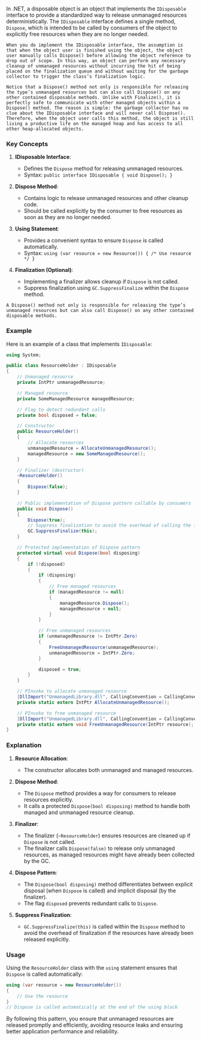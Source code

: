 In .NET, a disposable object is an object that implements the `IDisposable` interface to provide a standardized way to release unmanaged resources deterministically. The `IDisposable` interface defines a single method, `Dispose`, which is intended to be called by consumers of the object to explicitly free resources when they are no longer needed.
```ad-note
When you do implement the IDisposable interface, the assumption is that when the object user is finished using the object, the object user manually calls Dispose() before allowing the object reference to drop out of scope. In this way, an object can perform any necessary cleanup of unmanaged resources without incurring the hit of being placed on the finalization queue and without waiting for the garbage collector to trigger the class’s finalization logic.
```

```ad-note
Notice that a Dispose() method not only is responsible for releasing the type’s unmanaged resources but can also call Dispose() on any other contained disposable methods. Unlike with Finalize(), it is perfectly safe to communicate with other managed objects within a Dispose() method. The reason is simple: the garbage collector has no clue about the IDisposable interface and will never call Dispose(). Therefore, when the object user calls this method, the object is still living a productive life on the managed heap and has access to all other heap-allocated objects.
```

### Key Concepts

1. **IDisposable Interface**:
    - Defines the `Dispose` method for releasing unmanaged resources.
    - Syntax: `public interface IDisposable { void Dispose(); }`

2. **Dispose Method**:
    - Contains logic to release unmanaged resources and other cleanup code.
    - Should be called explicitly by the consumer to free resources as soon as they are no longer needed.

3. **Using Statement**:
    - Provides a convenient syntax to ensure `Dispose` is called automatically.
    - Syntax: `using (var resource = new Resource()) { /* Use resource */ }`

4. **Finalization (Optional)**:
    - Implementing a finalizer allows cleanup if `Dispose` is not called.
    - Suppress finalization using `GC.SuppressFinalize` within the `Dispose` method.

```ad-note
A Dispose() method not only is responsible for releasing the type’s unmanaged resources but can also call Dispose() on any other contained disposable methods.
```
### Example

Here is an example of a class that implements `IDisposable`:

```csharp
using System;

public class ResourceHolder : IDisposable
{
    // Unmanaged resource
    private IntPtr unmanagedResource;

    // Managed resource
    private SomeManagedResource managedResource;

    // Flag to detect redundant calls
    private bool disposed = false;

    // Constructor
    public ResourceHolder()
    {
        // Allocate resources
        unmanagedResource = AllocateUnmanagedResource();
        managedResource = new SomeManagedResource();
    }

    // Finalizer (destructor)
    ~ResourceHolder()
    {
        Dispose(false);
    }

    // Public implementation of Dispose pattern callable by consumers
    public void Dispose()
    {
        Dispose(true);
        // Suppress finalization to avoid the overhead of calling the finalizer
        GC.SuppressFinalize(this);
    }

    // Protected implementation of Dispose pattern
    protected virtual void Dispose(bool disposing)
    {
        if (!disposed)
        {
            if (disposing)
            {
                // Free managed resources
                if (managedResource != null)
                {
                    managedResource.Dispose();
                    managedResource = null;
                }
            }

            // Free unmanaged resources
            if (unmanagedResource != IntPtr.Zero)
            {
                FreeUnmanagedResource(unmanagedResource);
                unmanagedResource = IntPtr.Zero;
            }

            disposed = true;
        }
    }

    // PInvoke to allocate unmanaged resource
    [DllImport("UnmanagedLibrary.dll", CallingConvention = CallingConvention.Cdecl)]
    private static extern IntPtr AllocateUnmanagedResource();

    // PInvoke to free unmanaged resource
    [DllImport("UnmanagedLibrary.dll", CallingConvention = CallingConvention.Cdecl)]
    private static extern void FreeUnmanagedResource(IntPtr resource);
}
```

### Explanation

1. **Resource Allocation**:
    - The constructor allocates both unmanaged and managed resources.

2. **Dispose Method**:
    - The `Dispose` method provides a way for consumers to release resources explicitly.
    - It calls a protected `Dispose(bool disposing)` method to handle both managed and unmanaged resource cleanup.

3. **Finalizer**:
    - The finalizer (`~ResourceHolder`) ensures resources are cleaned up if `Dispose` is not called.
    - The finalizer calls `Dispose(false)` to release only unmanaged resources, as managed resources might have already been collected by the GC.

4. **Dispose Pattern**:
    - The `Dispose(bool disposing)` method differentiates between explicit disposal (when `Dispose` is called) and implicit disposal (by the finalizer).
    - The flag `disposed` prevents redundant calls to `Dispose`.

5. **Suppress Finalization**:
    - `GC.SuppressFinalize(this)` is called within the `Dispose` method to avoid the overhead of finalization if the resources have already been released explicitly.

### Usage

Using the `ResourceHolder` class with the `using` statement ensures that `Dispose` is called automatically:

```csharp
using (var resource = new ResourceHolder())
{
    // Use the resource
}
// Dispose is called automatically at the end of the using block
```

By following this pattern, you ensure that unmanaged resources are released promptly and efficiently, avoiding resource leaks and ensuring better application performance and reliability.